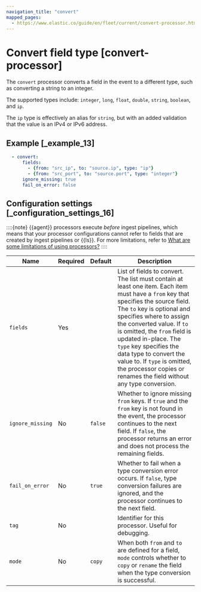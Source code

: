 ```yaml
---
navigation_title: "convert"
mapped_pages:
  - https://www.elastic.co/guide/en/fleet/current/convert-processor.html
---
```


# Convert field type [convert-processor]


The `convert` processor converts a field in the event to a different type, such as converting a string to an integer.

The supported types include: `integer`, `long`, `float`, `double`, `string`, `boolean`, and `ip`.

The `ip` type is effectively an alias for `string`, but with an added validation that the value is an IPv4 or IPv6 address.


## Example [_example_13]

```yaml
  - convert:
      fields:
        - {from: "src_ip", to: "source.ip", type: "ip"}
        - {from: "src_port", to: "source.port", type: "integer"}
      ignore_missing: true
      fail_on_error: false
```


## Configuration settings [_configuration_settings_16]

::::{note}
{{agent}} processors execute *before* ingest pipelines, which means that your processor configurations cannot refer to fields that are created by ingest pipelines or {{ls}}. For more limitations, refer to [What are some limitations of using processors?](/reference/ingestion-tools/fleet/agent-processors.md#limitations)
::::


| Name | Required | Default | Description |
| --- | --- | --- | --- |
| `fields` | Yes |  | List of fields to convert. The list must contain at least one item. Each item must have a `from` key that specifies the source field. The `to` key is optional and specifies where to assign the converted value. If `to` is omitted, the `from` field is updated in-place. The `type` key specifies the data type to convert the value to. If `type` is omitted, the processor copies or renames the field without any type conversion. |
| `ignore_missing` | No | `false` | Whether to ignore missing `from` keys. If `true` and the `from` key is not found in the event, the processor continues to the next field. If `false`, the processor returns an error and does not process the remaining fields. |
| `fail_on_error` | No | `true` | Whether to fail when a type conversion error occurs. If `false`, type conversion failures are ignored, and the processor continues to the next field. |
| `tag` | No |  | Identifier for this processor. Useful for debugging. |
| `mode` | No | `copy` | When both `from` and `to` are defined for a field, `mode` controls whether to `copy` or `rename` the field when the type conversion is successful. |

